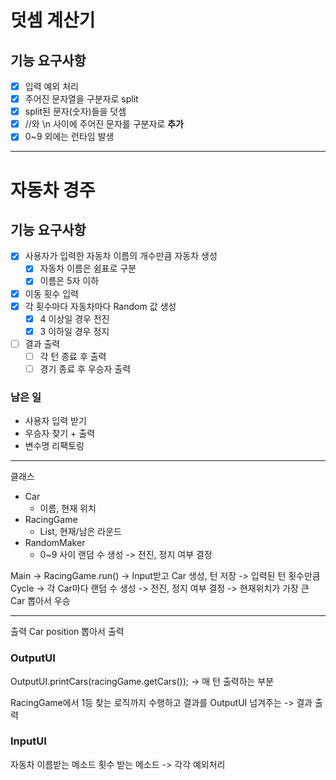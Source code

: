 # 덧셈 계산기
## 기능 요구사항
- [x] 입력 예외 처리
- [x] 주어진 문자열을 구분자로 split
- [x] split된 문자(숫자)들을 덧셈
- [x] //와 \n 사이에 주어진 문자를 구분자로 **추가**
- [x] 0~9 외에는 런타임 발생

---
# 자동차 경주
## 기능 요구사항
- [x] 사용자가 입력한 자동차 이름의 개수만큼 자동차 생성
  - [x] 자동차 이름은 쉼표로 구분
  - [x] 이름은 5자 이하
- [x] 이동 횟수 입력
- [x] 각 횟수마다 자동차마다 Random 값 생성
  - [x] 4 이상일 경우 전진
  - [x] 3 이하일 경우 정지
- [ ] 결과 출력
  - [ ] 각 턴 종료 후 출력
  - [ ] 경기 종료 후 우승자 출력

### 남은 일
- 사용자 입력 받기
- 우승자 찾기 + 출력
- 변수명 리팩토링
---

클래스
- Car
  - 이름, 현재 위치
- RacingGame
  - List<Car>, 현재/남은 라운드
- RandomMaker
  - 0~9 사이 랜덤 수 생성 -> 전진, 정지 여부 결정

Main -> RacingGame.run() -> Input받고 Car 생성, 턴 저장
-> 입력된 턴 횟수만큼 Cycle
-> 각 Car마다 랜덤 수 생성 -> 전진, 정지 여부 결정
-> 현재위치가 가장 큰 Car 뽑아서 우승

---
출력 Car position 뽑아서 출력

### OutputUI
OutputUI.printCars(racingGame.getCars());
-> 매 턴 출력하는 부분

RacingGame에서 1등 찾는 로직까지 수행하고
결과를 OutputUI 넘겨주는
-> 결과 출력

### InputUI
자동차 이름받는 메소드
횟수 받는 메소드
-> 각각 예외처리
